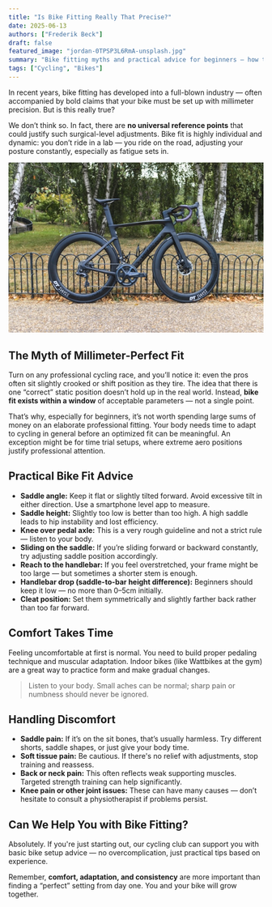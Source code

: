 ```yaml
---
title: "Is Bike Fitting Really That Precise?"
date: 2025-06-13
authors: ["Frederik Beck"]
draft: false
featured_image: "jordan-0TPSP3L6RmA-unsplash.jpg"
summary: "Bike fitting myths and practical advice for beginners — how to adjust your saddle, handlebars, and cleats safely."
tags: ["Cycling", "Bikes"]
---
```


In recent years, bike fitting has developed into a full-blown industry — often accompanied by bold claims that your bike must be set up with millimeter precision. But is this really true?

We don’t think so. In fact, there are **no universal reference points** that could justify such surgical-level adjustments. Bike fit is highly individual and dynamic: you don’t ride in a lab — you ride on the road, adjusting your posture constantly, especially as fatigue sets in.

![Expensive road bike](jordan-0TPSP3L6RmA-unsplash.jpg)

## The Myth of Millimeter-Perfect Fit

Turn on any professional cycling race, and you’ll notice it: even the pros often sit slightly crooked or shift position as they tire. The idea that there is one “correct” static position doesn’t hold up in the real world. Instead, **bike fit exists within a window** of acceptable parameters — not a single point.

That’s why, especially for beginners, it’s not worth spending large sums of money on an elaborate professional fitting. Your body needs time to adapt to cycling in general before an optimized fit can be meaningful. An exception might be for time trial setups, where extreme aero positions justify professional attention.

## Practical Bike Fit Advice

- **Saddle angle:** Keep it flat or slightly tilted forward. Avoid excessive tilt in either direction. Use a smartphone level app to measure.  
- **Saddle height:** Slightly too low is better than too high. A high saddle leads to hip instability and lost efficiency.  
- **Knee over pedal axle:** This is a very rough guideline and not a strict rule — listen to your body.  
- **Sliding on the saddle:** If you’re sliding forward or backward constantly, try adjusting saddle position accordingly.  
- **Reach to the handlebar:** If you feel overstretched, your frame might be too large — but sometimes a shorter stem is enough.  
- **Handlebar drop (saddle-to-bar height difference):** Beginners should keep it low — no more than 0–5cm initially.  
- **Cleat position:** Set them symmetrically and slightly farther back rather than too far forward.  

## Comfort Takes Time

Feeling uncomfortable at first is normal. You need to build proper pedaling technique and muscular adaptation. Indoor bikes (like Wattbikes at the gym) are a great way to practice form and make gradual changes.

> Listen to your body. Small aches can be normal; sharp pain or numbness should never be ignored.

## Handling Discomfort

- **Saddle pain:** If it’s on the sit bones, that’s usually harmless. Try different shorts, saddle shapes, or just give your body time.  
- **Soft tissue pain:** Be cautious. If there's no relief with adjustments, stop training and reassess.  
- **Back or neck pain:** This often reflects weak supporting muscles. Targeted strength training can help significantly.  
- **Knee pain or other joint issues:** These can have many causes — don’t hesitate to consult a physiotherapist if problems persist.  

## Can We Help You with Bike Fitting?

Absolutely. If you're just starting out, our cycling club can support you with basic bike setup advice — no overcomplication, just practical tips based on experience.

Remember, **comfort, adaptation, and consistency** are more important than finding a “perfect” setting from day one. You and your bike will grow together.
